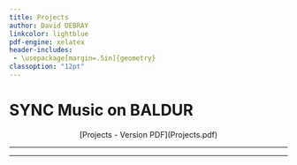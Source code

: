 ```yaml
---
title: Projects
author: David DEBRAY
linkcolor: lightblue
pdf-engine: xelatex
header-includes:
 - \usepackage[margin=.5in]{geometry}
classoption: "12pt"
---
```

<link rel="icon" href="favicon.png" type="image/png" />

# SYNC Music on BALDUR



<p style="text-align: center"> [Projects - Version PDF](Projects.pdf) </p>

---

---
